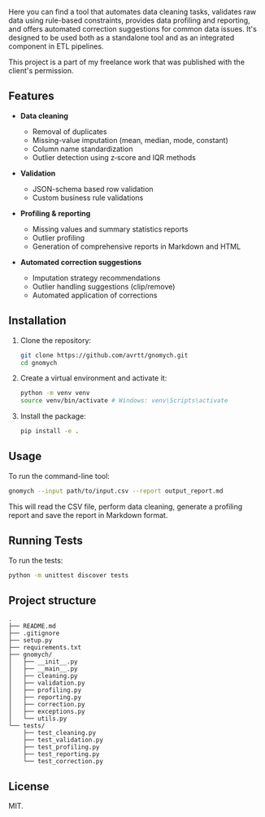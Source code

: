 Here you can find a tool that automates data cleaning tasks, validates raw data using rule-based constraints, provides data profiling and reporting, and offers automated correction suggestions for common data issues. It's designed to be used both as a standalone tool and as an integrated component in ETL pipelines.

This project is a part of my freelance work that was published with the client's permission.

## Features
- **Data cleaning**  
  - Removal of duplicates  
  - Missing-value imputation (mean, median, mode, constant)  
  - Column name standardization  
  - Outlier detection using z‑score and IQR methods

- **Validation**  
  - JSON-schema based row validation  
  - Custom business rule validations

- **Profiling & reporting**  
  - Missing values and summary statistics reports  
  - Outlier profiling  
  - Generation of comprehensive reports in Markdown and HTML

- **Automated correction suggestions**  
  - Imputation strategy recommendations  
  - Outlier handling suggestions (clip/remove)  
  - Automated application of corrections

## Installation

1. Clone the repository:
    ```bash
    git clone https://github.com/avrtt/gnomych.git
    cd gnomych
    ```

2. Create a virtual environment and activate it:
    ```bash
    python -m venv venv
    source venv/bin/activate # Windows: venv\Scripts\activate
    ```

3. Install the package:
    ```bash
    pip install -e .
    ```

## Usage

To run the command-line tool:
```bash
gnomych --input path/to/input.csv --report output_report.md
```
This will read the CSV file, perform data cleaning, generate a profiling report and save the report in Markdown format.

## Running Tests

To run the tests:
```bash
python -m unittest discover tests
```

## Project structure
```
.
├── README.md
├── .gitignore
├── setup.py
├── requirements.txt
├── gnomych/
│   ├── __init__.py
│   ├── __main__.py
│   ├── cleaning.py
│   ├── validation.py
│   ├── profiling.py
│   ├── reporting.py
│   ├── correction.py
│   ├── exceptions.py
│   └── utils.py
└── tests/
    ├── test_cleaning.py
    ├── test_validation.py
    ├── test_profiling.py
    ├── test_reporting.py
    └── test_correction.py
```

## License 
MIT.